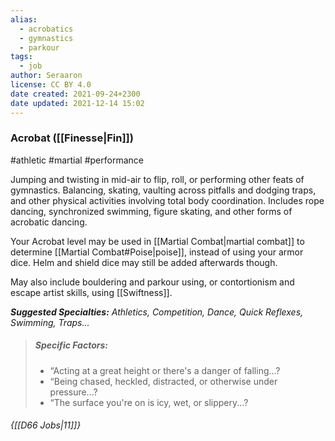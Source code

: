 ```yaml
---
alias:
  - acrobatics
  - gymnastics
  - parkour
tags:
  - job
author: Seraaron
license: CC BY 4.0
date created: 2021-09-24+2300
date updated: 2021-12-14 15:02
---
```


### Acrobat ([[Finesse|Fin]])

#athletic #martial #performance

Jumping and twisting in mid-air to flip, roll, or performing other feats of gymnastics. Balancing, skating, vaulting across pitfalls and dodging traps, and other physical activities involving total body coordination. Includes rope dancing, synchronized swimming, figure skating, and other forms of acrobatic dancing.

Your Acrobat level may be used in [[Martial Combat|martial combat]] to determine [[Martial Combat#Poise|poise]], instead of using your armor dice. Helm and shield dice may still be added afterwards though.

May also include bouldering and parkour using, or contortionism and escape artist skills, using [[Swiftness]].

_**Suggested Specialties:** Athletics, Competition, Dance, Quick Reflexes, Swimming, Traps..._

> ##### Specific Factors:
>
> - “Acting at a great height or there's a danger of falling...?
> - “Being chased, heckled, distracted, or otherwise under pressure...?
> - “The surface you're on is icy, wet, or slippery...?

###### {[[D66 Jobs|11]]}
